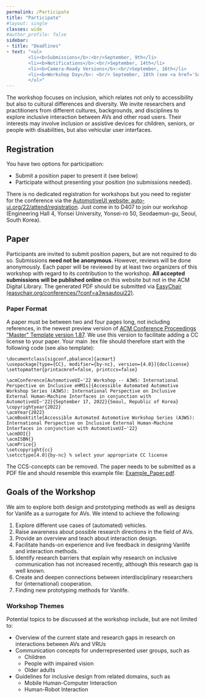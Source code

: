 ```yaml
---
permalink: /Participate
title: "Participate"
#layout: single
classes: wide
#author_profile: false
sidebar:
- title: "Deadlines"
- text: "<ul>
        <li><b>Submissions</b>:<br/>September, 9th</li>
        <li><b>Notifications</b>:<br/>September, 14th</li>
        <li><b>Camera-Ready Versions</b>:<br/>September, 16th</li>
        <li><b>Workshop Day</b>: <br/> September, 18th (see <a href='Schedule'>Schedule</a>)</li>
        </ul>"
---
```

The workshop focuses on inclusion, which relates not only to accessibility but also to cultural differences and diversity.
We invite researchers and practitioners from different cultures, backgrounds, and disciplines to explore inclusive
interaction between AVs and other road users. Their interests may involve inclusion or assistive devices for children,
seniors, or people with disabilities, but also vehicular user interfaces.

## Registration
You have two options for participation: 
* Submit a position paper to present it (see below)
* Participate without presenting your position (no submissions needed). 

There is no dedicated registration for workshops but you need to register for the conference via the [AutomotiveUI website: auto-ui.org/22/attend/registration](https://www.auto-ui.org/22/attend/registration/). Just come in to D407 to join our workshop (Engineering Hall 4, Yonsei University, Yonsei-ro 50, Seodaemun-gu, Seoul, South Korea).

## Paper 
Participants are invited to submit position papers, but are not required to do so. 
Submissions **need not be anonymous**. However, reviews will be done anonymously. Each paper will be reviewed by at least two organizers of this workshop with regard to its contribution to the workshop. **All accepted submissions will be published online** on this website but not in the ACM Digital Library. 
The generated PDF should be submitted via [EasyChair (easychair.org/conferences/?conf=a3wsautoui22)](https://easychair.org/conferences/?conf=a3wsautoui22).

### Paper Format 
A paper must be between two and four pages long, not including references, in the newest preview version of [ACM Conference Proceedings "Master" Template version 1.87](https://github.com/a3ws/acmart_workshoptemplate/releases/download/1.87-a3ws/template_1.87.zip). 
We use this version to facilitate adding a CC license to your paper. Your main .tex file should therefore start with the following code (see also template):
```
\documentclass[sigconf,pbalance]{acmart}
\usepackage[type={CC}, modifier={by-nc}, version={4.0}]{doclicense}
\settopmatter{printacmref=false, printccs=false}

\acmConference[AutomotiveUI~'22 Workshop -- A3WS: International Perspective on Inclusive eHMIs]{Accessible Automated Automotive Workshop Series (A3WS): International Perspective on Inclusive External Human-Machine Interfaces in conjunction with AutomotiveUI~'22}{September 17, 2022}{Seoul, Republic of Korea}
\copyrightyear{2022}
\acmYear{2022}
\acmBooktitle{Accessible Automated Automotive Workshop Series (A3WS): International Perspective on Inclusive External Human-Machine Interfaces in conjunction with AutomotiveUI~'22}
\acmDOI{}
\acmISBN{}
\acmPrice{}
\setcopyright{cc}
\setcctype[4.0]{by-nc} % select your appropriate CC license
```
The CCS-concepts can be removed. 
The paper needs to be submitted as a PDF file and should resemble this example file: [Example_Paper.pdf]({{site.baseurl}}/assets/ACM_Conference_Proceedings_Example.pdf).

<!-- ### Video Format
To submit a video, authors must create a PDF file containing their names, the title of the video, and the URL to the video file. 
The video must remain online until the decision deadline. 
Video formats should have a resolution of at least 1080p or 1080x1920 px. 
The audio bitrate should be at least 128 kbps for Mono, or 384 kbps for Stereo sound. 
Video contents are expected to contain captions for increased accessibility. 
Authors are free to structure their videos as they see fit, as long as they stay within three minutes. 
For example, a simple way to create a video could be to record a Pecha-Kucha style presentation [[3](/References/#ref3)]. 
Videos should not contain advertisements or be heavily promotional. 
The prepared PDF should be submitted via Easychair and resemble this example file: [Example_Video.pdf](../assets/Video_Example.pdf). -->

## Goals of the Workshop
We aim to explore both design and prototyping methods as well as designs for Vanlife as a surrogate for AVs. We intend
to achieve the following:
1. Explore different use cases of (automated) vehicles.
2. Raise awareness about possible research directions in the field of AVs.
3. Provide an overview and teach about interaction design.
4. Facilitate hands-on experience and live feedback in designing Vanlife and interaction methods.
5. Identify research barriers that explain why research on inclusive communication has not increased recently,
although this research gap is well known.
6. Create and deepen connections between interdisciplinary researchers for (international) cooperation.
7. Finding new prototyping methods for Vanlife.

### Workshop Themes
Potential topics to be discussed at the workshop include, but are not limited to: 
* Overview of the current state and research gaps in research on interactions between AVs and VRUs 
* Communication concepts for underrepresented user groups, such as
  * Children 
  * People with impaired vision
  * Older adults
* Guidelines for inclusive design from related domains, such as
  * Mobile Human-Computer Interaction
  * Human-Robot Interaction 


<!-- ## Tools Used at the Workshop
This workshop will be held remotely. It is important that participants test their tools and devices for a smooth event. 
Below, we list the currently planned tools that will be used during the workshop. 
If you see problems with these tools, feel free to contact us (see [Organizers](../Organizers) for contact details).  -->

<!-- 
### (Asynchronous) Communication
We plan to use [Slack](https://slack.com/) as communication platform for discussion before or after the workshop.  -->
